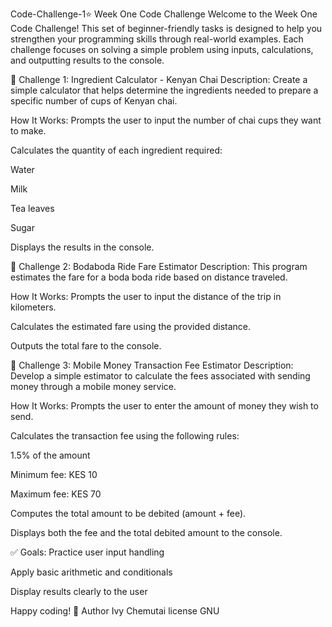 
Code-Challenge-1⭐ Week One Code Challenge
Welcome to the Week One Code Challenge! This set of beginner-friendly tasks is designed to help you strengthen your programming skills through real-world examples. Each challenge focuses on solving a simple problem using inputs, calculations, and outputting results to the console.

🚩 Challenge 1: Ingredient Calculator - Kenyan Chai Description: Create a simple calculator that helps determine the ingredients needed to prepare a specific number of cups of Kenyan chai.

How It Works: Prompts the user to input the number of chai cups they want to make.

Calculates the quantity of each ingredient required:

Water

Milk

Tea leaves

Sugar

Displays the results in the console.

🛵 Challenge 2: Bodaboda Ride Fare Estimator Description: This program estimates the fare for a boda boda ride based on distance traveled.

How It Works: Prompts the user to input the distance of the trip in kilometers.

Calculates the estimated fare using the provided distance.

Outputs the total fare to the console.

💸 Challenge 3: Mobile Money Transaction Fee Estimator Description: Develop a simple estimator to calculate the fees associated with sending money through a mobile money service.

How It Works: Prompts the user to enter the amount of money they wish to send.

Calculates the transaction fee using the following rules:

1.5% of the amount

Minimum fee: KES 10

Maximum fee: KES 70

Computes the total amount to be debited (amount + fee).

Displays both the fee and the total debited amount to the console.

✅ Goals: Practice user input handling

Apply basic arithmetic and conditionals

Display results clearly to the user

Happy coding! 🚀 Author Ivy Chemutai license GNU

